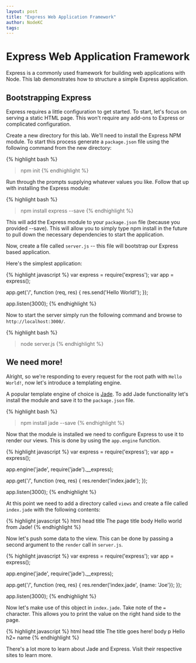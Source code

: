 ```yaml
---
layout: post
title: "Express Web Application Framework"
author: NodeKC
tags:
---
```


# Express Web Application Framework

Express is a commonly used framework for building web applications with Node. This lab demonstrates how to structure a simple Express application.

## Bootstrapping Express

Express requires a little configuration to get started. To start, let\'s focus on serving a static HTML page. This won\'t require any add-ons to Express or complicated configuration.

Create a new directory for this lab. We\'ll need to install the Express NPM module. To start this process generate a `package.json` file using the following command from the new directory:

{% highlight bash %}
> npm init
{% endhighlight %}

Run through the prompts supplying whatever values you like. Follow that up with installing the Express module:

{% highlight bash %}
> npm install express --save
{% endhighlight %}

This will add the Express module to your `package.json` file (because you provided --save). This will allow you to simply type npm install in the future to pull down the necessary dependencies to start the application.

Now, create a file called `server.js` -- this file will bootstrap our Express based application.

Here\'s the simplest application:

{% highlight javascript %}
var express = require('express');
var app = express();

app.get('/', function (req, res) {
	res.send('Hello World!');
});

app.listen(3000);
{% endhighlight %}

Now to start the server simply run the following command and browse to `http://localhost:3000/`.

{% highlight bash %}
> node server.js
{% endhighlight %}

## We need more!

Alright, so we\'re responding to every request for the root path with `Hello World!`, now let\'s introduce a templating engine.

A popular template engine of choice is [Jade](https://www.npmjs.org/package/jade). To add Jade functionality let\'s install the module and save it to the `package.json` file.

{% highlight bash %}
> npm install jade --save
{% endhighlight %}

Now that the module is installed we need to configure Express to use it to render our views. This is done by using the `app.engine` function.

{% highlight javascript %}
var express = require('express');
var app = express();

app.engine('jade', require('jade').__express);

app.get('/', function (req, res) {
	res.render('index.jade');
});

app.listen(3000);
{% endhighlight %}

At this point we need to add a directory called `views` and create a file called `index.jade` with the following contents:

{% highlight javascript %}
html
   head
      title The page title
   body Hello world from Jade!
{% endhighlight %}

Now let\'s push some data to the view. This can be done by passing a second argument to the `render` call in `server.js`.

{% highlight javascript %}
var express = require('express');
var app = express();

app.engine('jade', require('jade').__express);

app.get('/', function (req, res) {
	res.render('index.jade', {name: 'Joe'});
});

app.listen(3000);
{% endhighlight %}

Now let\'s make use of this object in `index.jade`. Take note of the `=` character. This allows you to print the value on the right hand side to the page.

{% highlight javascript %}
html
   head
      title The title goes here!
   body
      p Hello
      h2= name
{% endhighlight %}

There\'s a lot more to learn about Jade and Express. Visit their respective sites to learn more.




